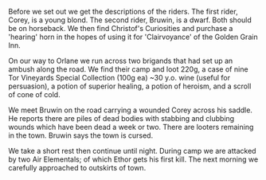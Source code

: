 Before we set out we get the descriptions of the riders. The first rider, Corey, is a young blond. The second rider, Bruwin, is a dwarf. Both should be on horseback. We then find Christof's Curiosities and purchase a 'hearing' horn in the hopes of using it for 'Clairvoyance' of the Golden Grain Inn.

On our way to Orlane we run across two brigands that had set up an ambush along the road. We find their camp and loot 220g, a case of nine Tor Vineyards Special Collection (100g ea) ~30 y.o. wine (useful for persuasion), a potion of superior healing, a potion of heroism, and a scroll of cone of cold.

We meet Bruwin on the road carrying a wounded Corey across his saddle. He reports there are piles of dead bodies with stabbing and clubbing wounds which have been dead a week or two. There are looters remaining in the town. Bruwin says the town is cursed.

We take a short rest then continue until night. During camp we are attacked by two Air Elementals; of which Ethor gets his first kill. The next morning we carefully approached to outskirts of town.

